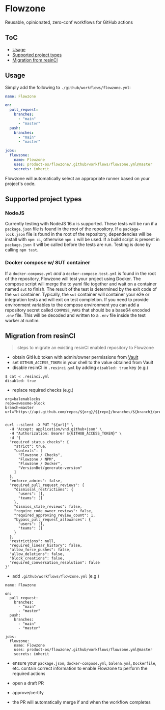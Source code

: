 # Flowzone

Reusable, opinionated, zero-conf workflows for GitHub actions

## ToC

* [Usage](#usage)
* [Supported project types](#supported-project-types)
* [Migration from resinCI](#migration-from-resinci)

## Usage

Simply add the following to `./github/workflows/flowzone.yml`:

```yml
name: Flowzone

on:
  pull_request:
    branches:
      - "main"
      - "master"
  push:
    branches:
      - "main"
      - "master"

jobs:
  flowzone:
    name: Flowzone
    uses: product-os/flowzone/.github/workflows/flowzone.yml@master
    secrets: inherit
```

Flowzone will automatically select an appropriate runner based on your project's code.

## Supported project types

### NodeJS

Currently testing with NodeJS 16.x is supported. These tests will be run if a `package.json` file is found in the root of the repository. If a `package-lock.json` file is found in the root of the repository, dependencies will be install with `npm ci`, otherwise `npm i` will be used.
If a build script is present in `package.json` it will be called before the tests are run.
Testing is done by calling `npm test`.

### Docker compose w/ SUT container

If a `docker-compose.yml` *and* a `docker-compose.test.yml` is found in the root of the repository, Flowzone will test your project using Docker. The compose script will merge the to yaml file together and wait on a container named `sut` to finish. The result of the test is determined by the exit code of the `sut` container.
Typically, the `sut` container will container your e2e or integration tests and will exit on test completion.
If you need to provide environment variables to the compose environment you can add a repository secret called `COMPOSE_VARS` that should be a base64 encoded `.env` file. This will be decoded and written to a `.env` file inside the test worker at runtim.

## Migration from resinCI
> steps to migrate an existing resinCI enabled repository to Flowzone

* obtain GitHub token with admin/owner permissions from [Vault](https://vault.product-os.io/ui/vault/secrets/secret/show/concourse/main/github-access-token)
* set `GITHUB_ACCESS_TOKEN` in your shell to the value obtained from Vault
* disable resinCI in `.resinci.yml` by adding `disabled: true` key (e.g.)

```
$ cat < .resinci.yml
disabled: true
```

* replace required checks (e.g.)

```
org=balenablocks
repo=awesome-block
branch=master
url="https://api.github.com/repos/${org}/${repo}/branches/${branch}/protection"


curl --silent -X PUT "${url}" \
  -H 'Accept: application/vnd.github+json' \
  -H "Authorization: Bearer ${GITHUB_ACCESS_TOKEN}" \
  -d '{
  "required_status_checks": {
    "strict": true,
    "contexts": [
      "Flowzone / Checks",
      "Flowzone / NPM",
      "Flowzone / Docker",
      "VersionBot/generate-version"
    ]
  },
  "enforce_admins": false,
  "required_pull_request_reviews": {
    "dismissal_restrictions": {
      "users": [],
      "teams": []
    },
    "dismiss_stale_reviews": false,
    "require_code_owner_reviews": false,
    "required_approving_review_count": 1,
    "bypass_pull_request_allowances": {
      "users": [],
      "teams": []
    }
  },
  "restrictions": null,
  "required_linear_history": false,
  "allow_force_pushes": false,
  "allow_deletions": false,
  "block_creations": false,
  "required_conversation_resolution": false
}'
```

* add `.github/workflows/flowzone.yml` (e.g.)

```
name: Flowzone

on:
  pull_request:
    branches:
      - "main"
      - "master"
  push:
    branches:
      - "main"
      - "master"

jobs:
  flowzone:
    name: Flowzone
    uses: product-os/flowzone/.github/workflows/flowzone.yml@master
    secrets: inherit
```

* ensure your `package.json`, `docker-compose.yml`, `balena.yml`, `Dockerfile`, etc.
  contain correct information to enable Flowzone to perform the required actions

* open a draft PR

* approve/certify

* the PR will automatically merge if and when the workflow completes
